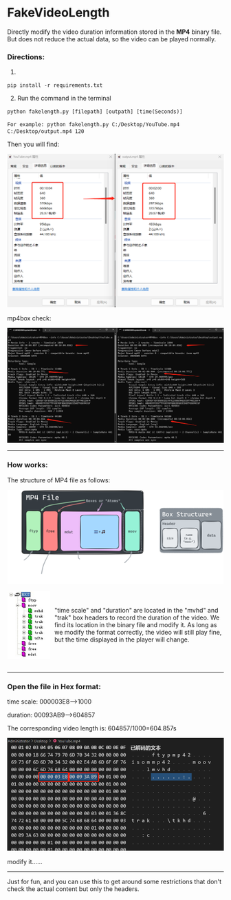 # FakeVideoLength

Directly modify the video duration information stored in the **MP4** binary file.
But does not reduce the actual data, so the video can be played normally.

### Directions:


1. 
```
pip install -r requirements.txt
```
2. Run the command in the terminal
```
python fakelength.py [filepath] [outpath] [time(Seconds)]
```
```
For example: python fakelength.py C:/Desktop/YouTube.mp4 C:/Desktop/output.mp4 120
```
Then you will find:

![](./picture/example.png)

mp4box check:

![](./picture/mp4box_check.png)

---
### How works:

The structure of MP4 file as follows:<br>

![](./picture/mp4_structure.2.png)

<div style="display: flex; align-items: center;">
    <img src="./picture/mp4_structure.jpg" alt="描述" style="width: 100px; margin-right: 10px;">
    <p>"time scale" and "duration" are located in the "mvhd" and "trak" box headers to record the duration of the video.
    We find its location in the binary file and modify it. As long as we modify the format correctly, the video will still play fine, but the time displayed in the player will change.</p>
</div>
<br>

---

### Open the file in Hex format:

time scale: 000003E8-->1000

duration: 00093AB9-->604857

The corresponding video length is: 604857/1000=604.857s

![](./picture/hex_file.png)

modify it......

---

Just for fun, and you can use this to get around some restrictions that don't check the actual content but only the headers.












